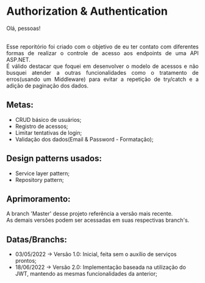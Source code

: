 # Authorization & Authentication

<div align="justify"> 
  Olá, pessoas! </br> </br>

  Esse reporitório foi criado com o objetivo de eu ter contato com diferentes formas de realizar o controle de acesso aos endpoints de uma API ASP.NET. </br>
  É válido destacar que foquei em desenvolver o modelo de acessos e não busquei atender a outras funcionalidades como o tratamento de erros(usando um Middleware) para evitar a repetição de try/catch e a adição de paginação dos dados.
</div> 

## Metas:
- CRUD básico de usuários;
- Registro de acessos;
- Limitar tentativas de login;
- Validação dos dados(Email & Password - Formatação);

## Design patterns usados:
- <a hrf="https://en.wikipedia.org/wiki/Service_layer_pattern">Service layer pattern;</a>
- <a hrf="https://deviq.com/design-patterns/repository-pattern">Repository pattern;</a>

## Aprimoramento:
<div align="justify"> 
A branch 'Master' desse projeto referência a versão mais recente. </br>
As demais versões podem ser acessadas em suas respectivas branch's.
</div> 

## Datas/Branchs:
- 03/05/2022 -> Versão 1.0: Inicial, feita sem o auxílio de serviços prontos;
- 18/06/2022 -> Versão 2.0: Implementação baseada na utilização do JWT, mantendo as mesmas funcionalidades da anterior;
